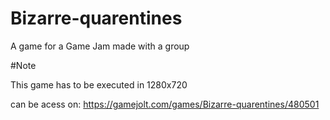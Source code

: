 # Bizarre-quarentines
A game for a Game Jam made with a group

#Note

This game has to be executed in 1280x720

can be acess on:
https://gamejolt.com/games/Bizarre-quarentines/480501
